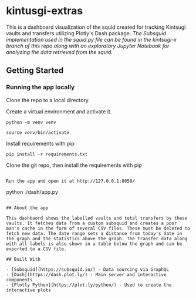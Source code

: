 # kintusgi-extras

This is a dashboard visualization of the squid created for tracking Kintsugi vaults and transfers utilizing Plotly's Dash package. *The Subsquid implementation used in the squid.py file can be found in the kintsugi-x branch of this repo along with an exploratory Jupyter Notebook for analyzing the data retrieved from the squid.*

## Getting Started

### Running the app locally

Clone the repo to a local directory.

Create a virtual environment and activate it.

```
python -m venv venv

source venv/bin/activate
```

Install requirements with pip

```
pip install -r requirements.txt
```

Clone the git repo, then install the requirements with pip

```

Run the app and open it at http://127.0.0.1:8050/

```

python ./dash/app.py

```

## About the app

This dashbaord shows the labelled vaults and total transfers by these vaults. It fetches data from a custom subsquid and creates a poor man's cache in the form of several CSV files. These must be deleted to fetch new data. The date range sets a distance from today's date in the graph and the statistics above the graph. The transfer data along with all labels is also shown in a table below the graph and can be exported to a CSV file.

## Built With

- [Subsquid](https://subsquid.io/) - Data sourcing via GraphQL
- [Dash](https://dash.plot.ly/) - Main server and interactive components
- [Plotly Python](https://plot.ly/python/) - Used to create the interactive plots

